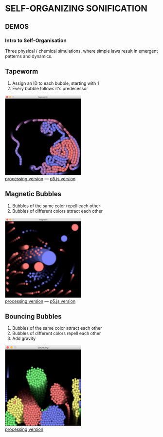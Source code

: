 # SELF-ORGANIZING SONIFICATION
## DEMOS
### Intro to Self-Organisation

Three physical / chemical simulations, where simple laws result in emergent patterns and dynamics.

## Tapeworm

1. Assign an ID to each bubble, starting with 1
2. Every bubble follows it's predecessor

![tapeworm](tapeworm.png)  
[processing version](processing/tapeworm) — [p5.js version](p5js/tapeworm)

## Magnetic Bubbles

1. Bubbles of the same color repell each other
2. Bubbles of different colors attract each other

![magnetic bubbles](magnetic-bubbles.png)  
[processing version](processing/magnetic_bubbles) — [p5.js version](p5js/magnetic_bubbles)

## Bouncing Bubbles

1. Bubbles of the same color attract each other
2. Bubbles of different colors repell each other
3. Add gravity

![bouncing bubbles](bouncing-bubbles.png)  
[processing version](processing/bouncing_bubbles)

